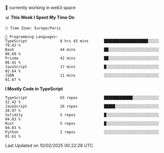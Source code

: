 🔭 currently working in web3 space

<!--START_SECTION:waka-->
📊 **This Week I Spent My Time On** 

```text
🕑︎ Time Zone: Europe/Paris

💬 Programming Languages: 
TypeScript               8 hrs 43 mins       ████████████████████░░░░░   79.42 % 
Bash                     44 mins             ██░░░░░░░░░░░░░░░░░░░░░░░   06.69 % 
Prisma                   42 mins             ██░░░░░░░░░░░░░░░░░░░░░░░   06.41 % 
JavaScript               17 mins             █░░░░░░░░░░░░░░░░░░░░░░░░   02.64 % 
JSON                     11 mins             ░░░░░░░░░░░░░░░░░░░░░░░░░   01.67 % 
```

**I Mostly Code in TypeScript** 

```text
TypeScript               65 repos            █████████████░░░░░░░░░░░░   52.42 % 
JavaScript               26 repos            █████░░░░░░░░░░░░░░░░░░░░   20.97 % 
Solidity                 5 repos             █░░░░░░░░░░░░░░░░░░░░░░░░   04.03 % 
Rust                     5 repos             █░░░░░░░░░░░░░░░░░░░░░░░░   04.03 % 
Python                   2 repos             ░░░░░░░░░░░░░░░░░░░░░░░░░   01.61 % 
```




 Last Updated on 10/02/2025 00:22:28 UTC
<!--END_SECTION:waka-->
